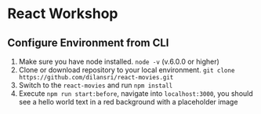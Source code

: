 # React Workshop

## Configure Environment from CLI

1. Make sure you have node installed. `node -v` (v.6.0.0 or higher)
2. Clone or download repository to your local environment. `git clone https://github.com/dilansri/react-movies.git`
3. Switch to the `react-movies` and run `npm install`
4. Execute `npm run start:before`, navigate into `localhost:3000`, you should see a hello world text in a red background with a placeholder image
